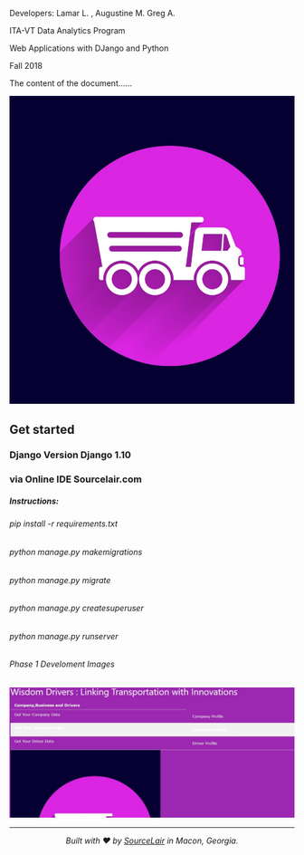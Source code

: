 <!DOCTYPE html>
<html>
<head>
<title>Wisdom Driven's: Web Based Delivery Optimization/Analytical system </title>
</head>

<body>
<p> Developers: Lamar L. , Augustine M. Greg A.</p>
<p>ITA-VT Data Analytics Program</p> 
<p> Web Applications with DJango and Python</p>
<p> Fall 2018 </p>
The content of the document......
</body>
</html>





![Pic 1](https://github.com/Engineermar/WisdomDriven/blob/master/Production%20Images/wdfakelogo.jpg )
## Get started
### Django Version Django 1.10 
### via Online IDE Sourcelair.com
##### Instructions:
###### pip install -r requirements.txt
###### python manage.py makemigrations
###### python manage.py migrate
###### python manage.py createsuperuser
###### python manage.py runserver 





###### Phase 1 Develoment Images
![Pic 2](https://github.com/Engineermar/WisdomDriven/blob/master/Production%20Images/homepage.JPG
      )

---

<p align="center">
  <i>Built with ❤️ by <a href="https://www.sourcelair.com">SourceLair</a> in Macon, Georgia.</i>
</p>
